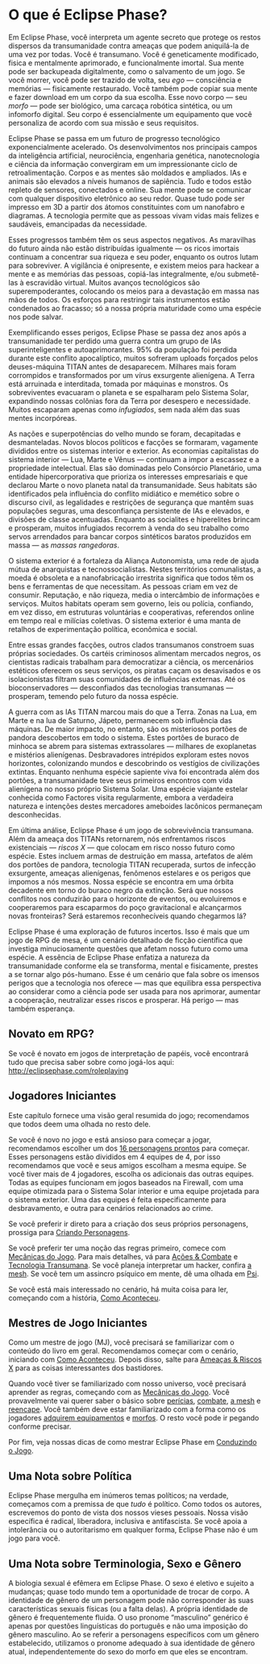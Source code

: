 # O que é Eclipse Phase?

Em Eclipse Phase, você interpreta um agente secreto que protege os restos dispersos da transumanidade contra ameaças que podem aniquilá-la de uma vez por todas. Você é transumano. Você é geneticamente modificado, fisica e mentalmente aprimorado, e funcionalmente imortal. Sua mente pode ser backupeada digitalmente, como o salvamento de um jogo. Se você morrer, você pode ser trazido de volta, seu _ego_ — consciência e memórias — fisicamente restaurado. Você também pode copiar sua mente e fazer download em um corpo da sua escolha. Esse novo corpo — seu _morfo_ — pode ser biológico, uma carcaça robótica sintética, ou um infomorfo digital. Seu corpo é essencialmente um equipamento que você personaliza de acordo com sua missão e seus requisitos.

Eclipse Phase se passa em um futuro de progresso tecnológico exponencialmente acelerado. Os desenvolvimentos nos principais campos da inteligência artificial, neurociência, engenharia genética, nanotecnologia e ciência da informação convergiram em um impressionante ciclo de retroalimentação. Corpos e as mentes são moldados e ampliados. IAs e animais são elevados a níveis humanos de sapiência. Tudo e todos estão repleto de sensores, conectados e online. Sua mente pode se comunicar com qualquer dispositivo eletrônico ao seu redor. Quase tudo pode ser impresso em 3D a partir dos átomos constituintes com um nanofabro e diagramas. A tecnologia permite que as pessoas vivam vidas mais felizes e saudáveis, emancipadas da necessidade.

Esses progressos também têm os seus aspectos negativos. As maravilhas do futuro ainda não estão distribuídas igualmente — os ricos imortais continuam a concentrar sua riqueza e seu poder, enquanto os outros lutam para sobreviver. A vigilância é onipresente, e existem meios para hackear a mente e as memórias das pessoas, copiá-las integralmente, e/ou submetê-las à escravidão virtual. Muitos avanços tecnológicos são superempoderantes, colocando os meios para a devastação em massa nas mãos de todos. Os esforços para restringir tais instrumentos estão condenados ao fracasso; só a nossa própria maturidade como uma espécie nos pode salvar.

Exemplificando esses perigos, Eclipse Phase se passa dez anos após a transumanidade ter perdido uma guerra contra um grupo de IAs superinteligentes e autoaprimorantes. 95% da população foi perdida durante este conflito apocalíptico, muitos sofreram uploads forçados pelos deuses-máquina TITAN antes de desaparecem. Milhares mais foram corrompidos e transformados por um vírus exsurgente alienígena. A Terra está arruinada e interditada, tomada por máquinas e monstros. Os sobreviventes evacuaram o planeta e se espalharam pelo Sistema Solar, expandindo nossas colônias fora da Terra por desespero e necessidade. Muitos escaparam apenas como _infugiados_, sem nada além das suas mentes incorpóreas.

As nações e superpotências do velho mundo se foram, decapitadas e desmanteladas. Novos blocos políticos e facções se formaram, vagamente divididos entre os sistemas interior e exterior. As economias capitalistas do sistema interior — Lua, Marte e Vênus — continuam a impor a escassez e a propriedade intelectual. Elas são dominadas pelo Consórcio Planetário, uma entidade hipercorporativa que prioriza os interesses empresariais e que declarou Marte o novo planeta natal da transumanidade. Seus habitats são identificados pela influência do conflito midiático e memético sobre o discurso civil, as legalidades e restrições de segurança que mantêm suas populações seguras, uma desconfiança persistente de IAs e elevados, e divisões de classe acentuadas. Enquanto as socialites e hiperelites brincam e prosperam, muitos infugiados recorrem à venda do seu trabalho como servos arrendados para bancar corpos sintéticos baratos produzidos em massa — as _massas rangedoras_.

O sistema exterior é a fortaleza da Aliança Autonomista, uma rede de ajuda mútua de anarquistas e tecnossocialistas. Nestes territórios comunalistas, a moeda é obsoleta e a nanofabricação irrestrita significa que todos têm os bens e ferramentas de que necessitam. As pessoas criam em vez de consumir. Reputação, e não riqueza, media o intercâmbio de informações e serviços. Muitos habitats operam sem governo, leis ou polícia, confiando, em vez disso, em estruturas voluntárias e cooperativas, referendos online em tempo real e milícias coletivas. O sistema exterior é uma manta de retalhos de experimentação política, econômica e social.

Entre essas grandes facções, outros clados transumanos constroem suas próprias sociedades. Os cartéis criminosos alimentam mercados negros, os cientistas radicais trabalham para democratizar a ciência, os mercenários estéticos oferecem os seus serviços, os piratas caçam os desavisados e os isolacionistas filtram suas comunidades de influências externas. Até os bioconservadores — desconfiados das tecnologias transumanas — prosperam, temendo pelo futuro da nossa espécie.

A guerra com as IAs TITAN marcou mais do que a Terra. Zonas na Lua, em Marte e na lua de Saturno, Jápeto, permanecem sob influência das máquinas. De maior impacto, no entanto, são os misteriosos portões de pandora descobertos em todo o sistema. Estes portões de buraco de minhoca se abrem para sistemas extrassolares — milhares de exoplanetas e mistérios alienígenas. Desbravadores intrépidos exploram estes novos horizontes, colonizando mundos e descobrindo os vestígios de civilizações extintas. Enquanto nenhuma espécie sapiente viva foi encontrada além dos portões, a transumanidade teve seus primeiros encontros com vida alienígena no nosso próprio Sistema Solar. Uma espécie viajante estelar conhecida como Factores visita regularmente, embora a verdadeira natureza e intenções destes mercadores ameboides lacônicos permaneçam desconhecidas.

Em última análise, Eclipse Phase é um jogo de sobrevivência transumana. Além da ameaça dos TITANs retornarem, nós enfrentamos riscos existenciais — _riscos X_ — que colocam em risco nosso futuro como espécie. Estes incluem armas de destruição em massa, artefatos de além dos portões de pandora, tecnologia TITAN recuperada, surtos de infecção exsurgente, ameaças alienígenas, fenômenos estelares e os perigos que impomos a nós mesmos. Nossa espécie se encontra em uma órbita decadente em torno do buraco negro da extinção. Será que nossos conflitos nos conduzirão para o horizonte de eventos, ou evoluiremos e cooperaremos para escaparmos do poço gravitacional e alcançarmos novas fronteiras? Será estaremos reconhecíveis quando chegarmos lá?

Eclipse Phase é uma exploração de futuros incertos. Isso é mais que um jogo de RPG de mesa, é um cenário detalhado de ficção científica que investiga minuciosamente questões que afetam nosso futuro como uma espécie. A essência de Eclipse Phase enfatiza a natureza da transumanidade conforme ela se transforma, mental e fisicamente, prestes a se tornar algo pós-humano. Esse é um cenário que fala sobre os imensos perigos que a tecnologia nos oferece — mas que equilibra essa perspectiva ao considerar como a ciência pode ser usada para nos aprimorar, aumentar a cooperação, neutralizar esses riscos e prosperar. Há perigo — mas também esperança.

## Novato em RPG?

Se você é novato em jogos de interpretação de papéis, você encontrará tudo que precisa saber sobre como jogá-los aqui: <http://eclipsephase.com/roleplaying>

## Jogadores Iniciantes

Este capítulo fornece uma visão geral resumida do jogo; recomendamos que todos deem uma olhada no resto dele.

Se você é novo no jogo e está ansioso para começar a jogar, recomendamos escolher um dos [16 personagens prontos](../05/00-sample-characters.md) para começar. Esses personagens estão divididos em 4 equipes de 4, por isso recomendamos que você e seus amigos escolham a mesma equipe. Se você tiver mais de 4 jogadores, escolha os adicionais das outras equipes. Todas as equipes funcionam em jogos baseados na Firewall, com uma equipe otimizada para o Sistema Solar interior e uma equipe projetada para o sistema exterior. Uma das equipes é feita especificamente para desbravamento, e outra para cenários relacionados ao crime.

Se você preferir ir direto para a criação dos seus próprios personagens, prossiga para [Criando Personagens](../04/00-making-characters.md).

Se você preferir ter uma noção das regras primeiro, comece com [Mecânicas do Jogo](../03/00-game-mechanics.md). Para mais detalhes, vá para [Ações & Combate](../12/00-action-and-combat.md) e [Tecnologia Transumana](../15/00-transhuman-tech.md). Se você planeja interpretar um hacker, confira [a mesh](../13/00-the-mesh.md). Se você tem um assincro psíquico em mente, dê uma olhada em [Psi](../14/00-psi.md).

Se você está mais interessado no cenário, há muita coisa para ler, começando com a história, [Como Aconteceu](../06/00-how-it-came-to-be.md).

## Mestres de Jogo Iniciantes

Como um mestre de jogo (MJ), você precisará se familiarizar com o conteúdo do livro em geral. Recomendamos começar com o cenário, iniciando com [Como Aconteceu](../06/00-how-it-came-to-be.md). Depois disso, salte para [Ameaças & Riscos X](../18/00-threats-and-x-risks.md) para as coisas interessantes dos bastidores.

Quando você tiver se familiarizado com nosso universo, você precisará aprender as regras, começando com as [Mecânicas do Jogo](../03/00-game-mechanics.md). Você provavelmente vai querer saber o básico sobre [perícias](../04/18-skills.md), [combate](../12/00-action-and-combat.md), [a mesh](../13/00-the-mesh.md) e [reencape](../15/02-resleeving.md). Você também deve estar familiarizado com a forma como os jogadores [adquirem equipamentos](../16/02-acquiring-gear.md) e [morfos](../15/03-acquiring-morphs.md). O resto você pode ir pegando conforme precisar.

Por fim, veja nossas dicas de como mestrar Eclipse Phase em [Conduzindo o Jogo](../17/00-running-the-game.md).

## Uma Nota sobre Política

Eclipse Phase mergulha em inúmeros temas políticos; na verdade, começamos com a premissa de que _tudo_ é político. Como todos os autores, escrevemos do ponto de vista dos nossos vieses pessoais. Nossa visão específica é radical, liberadora, inclusiva e antifascista. Se você apoia a intolerância ou o autoritarismo em qualquer forma, Eclipse Phase não é um jogo para você.

<!-- CLEANED blockquote -->

## Uma Nota sobre Terminologia, Sexo e Gênero

A biologia sexual é efêmera em Eclipse Phase. O sexo é eletivo e sujeito a mudanças; quase todo mundo tem a oportunidade de trocar de corpo. A identidade de gênero de um personagem pode não corresponder às suas características sexuais físicas (ou a falta delas). A própria identidade de gênero é frequentemente fluida. O uso pronome “masculino” genérico é apenas por questões linguísticas do português e não uma imposição do gênero masculino. Ao se referir a personagens específicos com um gênero estabelecido, utilizamos o pronome adequado à sua identidade de gênero atual, independentemente do sexo do morfo em que eles se encontram.

<!-- CLEANED /blockquote -->
